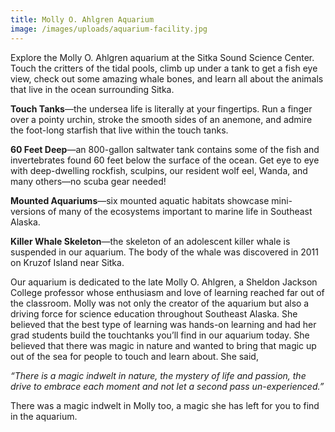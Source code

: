 ```yaml
---
title: Molly O. Ahlgren Aquarium
image: /images/uploads/aquarium-facility.jpg
---
```

Explore the Molly O. Ahlgren aquarium at the Sitka Sound Science Center. Touch the critters of the tidal pools, climb up under a tank to get a fish eye view, check out some amazing whale bones, and learn all about the animals that live in the ocean surrounding Sitka.

**Touch Tanks**—the undersea life is literally at your fingertips. Run a finger over a pointy urchin, stroke the smooth sides of an anemone, and admire the foot-long starfish that live within the touch tanks.

**60 Feet Deep**—an 800-gallon saltwater tank contains some of the fish and invertebrates found 60 feet below the surface of the ocean. Get eye to eye with deep-dwelling rockfish, sculpins, our resident wolf eel, Wanda, and many others—no scuba gear needed!

**Mounted Aquariums**—six mounted aquatic habitats showcase mini-versions of many of the ecosystems important to marine life in Southeast Alaska.

**Killer Whale Skeleton**—the skeleton of an adolescent killer whale is suspended in our aquarium. The body of the whale was discovered in 2011 on Kruzof Island near Sitka. 

Our aquarium is dedicated to the late Molly O. Ahlgren, a Sheldon Jackson College professor whose enthusiasm and love of learning reached far out of the classroom. Molly was not only the creator of the aquarium but also a driving force for science education throughout Southeast Alaska. She believed that the best type of learning was hands-on learning and had her grad students build the touchtanks you’ll find in our aquarium today. She believed that there was magic in nature and wanted to bring that magic up out of the sea for people to touch and learn about. She said,

_“There is a magic indwelt in nature, the mystery of life and passion, the drive to embrace each moment and not let a second pass un-experienced.”_

There was a magic indwelt in Molly too, a magic she has left for you to find in the aquarium.

